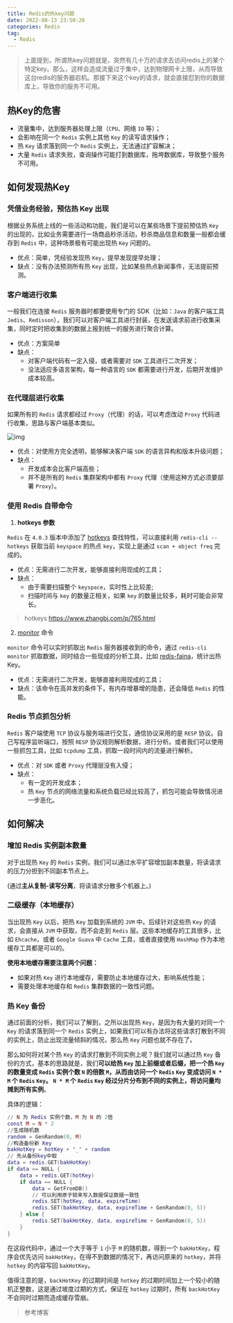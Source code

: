 ```yaml
---
title: Redis的热key问题
date: 2022-08-13 23:50:26
categories: Redis
tag:
  - Redis
---
```




> 上面提到，所谓热key问题就是，突然有几十万的请求去访问redis上的某个特定key。那么，这样会造成流量过于集中，达到物理网卡上限，从而导致这台redis的服务器宕机。那接下来这个key的请求，就会直接怼到你的数据库上，导致你的服务不可用。



## 热Key的危害

+ 流量集中，达到服务器处理上限（`CPU`、网络 `IO` 等）；
+ 会影响在同一个 `Redis` 实例上其他 `Key` 的读写请求操作；
+ 热 `Key` 请求落到同一个 `Redis` 实例上，无法通过扩容解决；
+ 大量 `Redis` 请求失败，查询操作可能打到数据库，拖垮数据库，导致整个服务不可用。




## 如何发现热Key

### 凭借业务经验，预估热 Key 出现

根据业务系统上线的一些活动和功能，我们是可以在某些场景下提前预估热 `Key` 的出现的，比如业务需要进行一场商品秒杀活动，秒杀商品信息和数量一般都会缓存到 `Redis` 中，这种场景极有可能出现热 `Key` 问题的。

+ 优点：简单，凭经验发现热 `Key`，提早发现提早处理；
+ 缺点：没有办法预测所有热 `Key` 出现，比如某些热点新闻事件，无法提前预测。

### 客户端进行收集

一般我们在连接 `Redis` 服务器时都要使用专门的 SDK（比如：`Java` 的客户端工具 `Jedis`、`Redisson`），我们可以对客户端工具进行封装，在发送请求前进行收集采集，同时定时把收集到的数据上报到统一的服务进行聚合计算。

+ 优点：方案简单
+ 缺点：
  + 对客户端代码有一定入侵，或者需要对 `SDK` 工具进行二次开发；
  + 没法适应多语言架构，每一种语言的 `SDK` 都需要进行开发，后期开发维护成本较高。

### 在代理层进行收集

如果所有的 `Redis` 请求都经过 `Proxy`（代理）的话，可以考虑改动 `Proxy` 代码进行收集，思路与客户端基本类似。

![img](https://gitee.com/dongzl/article-images/raw/master/2021/03-Redis-Hot-Key/Redis-Hot-Key-02.png)

+ 优点：对使用方完全透明，能够解决客户端 `SDK` 的语言异构和版本升级问题；
+ 缺点：
  + 开发成本会比客户端高些；
  + 并不是所有的 `Redis` 集群架构中都有 `Proxy` 代理（使用这种方式必须要部署 `Proxy`）。



### 使用 Redis 自带命令

1. **hotkeys 参数**

`Redis` 在 `4.0.3` 版本中添加了 [hotkeys](https://github.com/redis/redis/pull/4392) 查找特性，可以直接利用 `redis-cli --hotkeys` 获取当前 `keyspace` 的热点 `key`，实现上是通过 `scan + object freq` 完成的。

+ 优点：无需进行二次开发，能够直接利用现成的工具；
+ 缺点：
  + 由于需要扫描整个 `keyspace`，实时性上比较差;
  + 扫描时间与 `key` 的数量正相关，如果 `key` 的数量比较多，耗时可能会非常长。

> hotkeys
> https://www.zhangbj.com/p/765.html



2. [monitor](https://redis.io/commands/monitor) 命令

`monitor` 命令可以实时抓取出 `Redis` 服务器接收到的命令，通过 `redis-cli monitor` 抓取数据，同时结合一些现成的分析工具，比如 [redis-faina](https://github.com/facebookarchive/redis-faina)，统计出热 Key。

+ 优点：无需进行二次开发，能够直接利用现成的工具；
+ 缺点：该命令在高并发的条件下，有内存增暴增的隐患，还会降低 `Redis` 的性能。



### Redis 节点抓包分析

`Redis` 客户端使用 `TCP` 协议与服务端进行交互，通信协议采用的是 `RESP` 协议。自己写程序监听端口，按照 `RESP` 协议规则解析数据，进行分析。或者我们可以使用一些抓包工具，比如 `tcpdump` 工具，抓取一段时间内的流量进行解析。

+ 优点：对 `SDK` 或者 `Proxy` 代理层没有入侵；
+ 缺点：
  + 有一定的开发成本；
  + 热 `Key` 节点的网络流量和系统负载已经比较高了，抓包可能会导致情况进一步恶化。

## 如何解决

### 增加 Redis 实例副本数量

对于出现热 `Key` 的 `Redis` 实例，我们可以通过水平扩容增加副本数量，将读请求的压力分担到不同副本节点上。

(通过**主从复制-读写分离**，将读请求分散多个机器上。)



### 二级缓存（本地缓存）

当出现热 `Key` 以后，把热 `Key` 加载到系统的 `JVM` 中。后续针对这些热 `Key` 的请求，会直接从 `JVM` 中获取，而不会走到 `Redis` 层。这些本地缓存的工具很多，比如 `Ehcache`，或者 `Google Guava` 中 `Cache` 工具，或者直接使用 `HashMap` 作为本地缓存工具都是可以的。

**使用本地缓存需要注意两个问题：**

+ 如果对热 `Key` 进行本地缓存，需要防止本地缓存过大，影响系统性能；
+ 需要处理本地缓存和 `Redis` 集群数据的一致性问题。



### 热 Key 备份

通过前面的分析，我们可以了解到，之所以出现热 `Key`，是因为有大量的对同一个 `Key` 的请求落到同一个 `Redis` 实例上，如果我们可以有办法将这些请求打散到不同的实例上，防止出现流量倾斜的情况，那么热 `Key` 问题也就不存在了。

那么如何将对某个热 `Key` 的请求打散到不同实例上呢？我们就可以通过热 `Key` 备份的方式，基本的思路就是，我们**可以给热 `Key` 加上前缀或者后缀，把一个热 `Key` 的数量变成 `Redis` 实例个数 `N` 的倍数 `M`，从而由访问一个 `Redis` `Key` 变成访问 `N * M` 个 `Redis` `Key`。 `N * M` 个 `Redis` `Key` 经过分片分布到不同的实例上，将访问量均摊到所有实例**。



具体的逻辑：

```lua
// N 为 Redis 实例个数，M 为 N 的 2倍
const M = N * 2
//生成随机数
random = GenRandom(0, M)
//构造备份新 Key
bakHotKey = hotKey + "_" + random
// 先从备份key中取
data = redis.GET(bakHotKey)
if data == NULL {
    data = redis.GET(hotKey)
    if data == NULL {
        data = GetFromDB()
        // 可以利用原子锁来写入数据保证数据一致性
        redis.SET(hotKey, data, expireTime)
        redis.SET(bakHotKey, data, expireTime + GenRandom(0, 5))
    } else {
        redis.SET(bakHotKey, data, expireTime + GenRandom(0, 5))
    }
}
```



在这段代码中，通过一个大于等于 `1` 小于 `M` 的随机数，得到一个 `bakHotKey`，程序会优先访问 `bakHotKey`，在得不到数据的情况下，再访问原来的 `hotkey`，并将 `hotkey` 的内容写回 `bakHotKey`。

值得注意的是，`backHotKey` 的过期时间是 `hotkey` 的过期时间加上一个较小的随机正整数，这是通过坡度过期的方式，保证在 `hotkey` 过期时，所有 `backHotKey` 不会同时过期而造成缓存雪崩。





> 参考博客
>
> 

